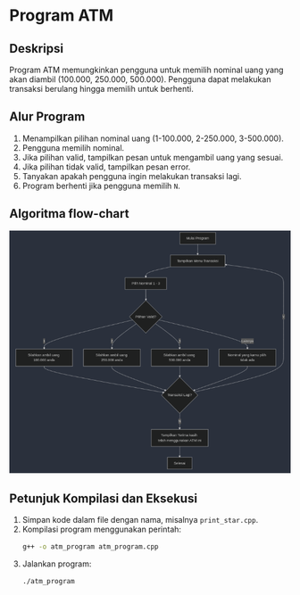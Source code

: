 # Program ATM

## Deskripsi
Program ATM memungkinkan pengguna untuk memilih nominal uang yang akan diambil (100.000, 250.000, 500.000). Pengguna dapat melakukan transaksi berulang hingga memilih untuk berhenti.

## Alur Program
1. Menampilkan pilihan nominal uang (1-100.000, 2-250.000, 3-500.000).
2. Pengguna memilih nominal.
3. Jika pilihan valid, tampilkan pesan untuk mengambil uang yang sesuai.
4. Jika pilihan tidak valid, tampilkan pesan error.
5. Tanyakan apakah pengguna ingin melakukan transaksi lagi.
6. Program berhenti jika pengguna memilih `N`.

## Algoritma flow-chart
![flow chart](assets/algoritma.png)

## **Petunjuk Kompilasi dan Eksekusi**
1. Simpan kode dalam file dengan nama, misalnya `print_star.cpp`.
2. Kompilasi program menggunakan perintah:
   ```bash
   g++ -o atm_program atm_program.cpp
   ```
3. Jalankan program:
   ```bash
   ./atm_program
   ```